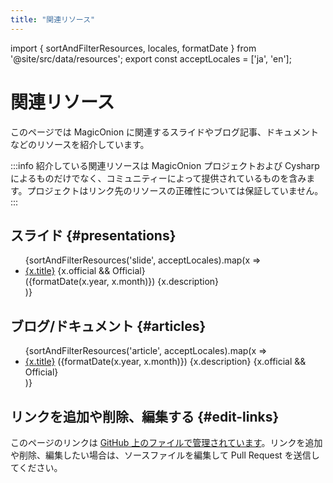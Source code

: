 ```yaml
---
title: "関連リソース"
---
```

import { sortAndFilterResources, locales, formatDate } from '@site/src/data/resources';
export const acceptLocales = ['ja', 'en'];

# 関連リソース

このページでは MagicOnion に関連するスライドやブログ記事、ドキュメントなどのリソースを紹介しています。

:::info
紹介している関連リソースは MagicOnion プロジェクトおよび Cysharp によるものだけでなく、コミュニティーによって提供されているものを含みます。プロジェクトはリンク先のリソースの正確性については保証していません。
:::

## スライド {#presentations}
<ul>
{sortAndFilterResources('slide', acceptLocales).map(x =>
    <li>
        <a href={x.url}>{x.title}</a> {x.official && <span className={'badge badge--secondary'}>Official</span>}
        <div><span>({formatDate(x.year, x.month)})</span> {x.description}</div>
    </li>
)}
</ul>

## ブログ/ドキュメント {#articles}
<ul>
{sortAndFilterResources('article', acceptLocales).map(x =>
    <li>
        <a href={x.url}>{x.title}</a> <span>({formatDate(x.year, x.month)}) {x.description} {x.official && <span className={'badge badge--secondary'}>Official</span>}</span>
    </li>
)}
</ul>

## リンクを追加や削除、編集する {#edit-links}
このページのリンクは [GitHub 上のファイルで管理されています](https://github.com/Cysharp/MagicOnion/tree/main/docs/src/data/resources.tsx)。リンクを追加や削除、編集したい場合は、ソースファイルを編集して Pull Request を送信してください。
